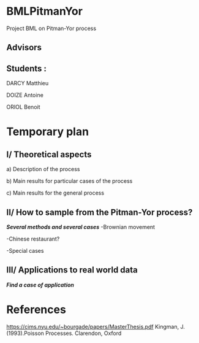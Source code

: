 # BMLPitmanYor
Project BML on Pitman-Yor process

## Advisors



## Students :
DARCY Matthieu

DOIZE Antoine

ORIOL Benoit

# Temporary plan


## I/ Theoretical aspects

a) Description of the process

b) Main results for particular cases of the process

c) Main results for the general process


## II/ How to sample from the Pitman-Yor process?

***Several methods and several cases***
-Brownian movement

-Chinese restaurant?

-Special cases




## III/ Applications to real world data

***Find a case of application***


# References

https://cims.nyu.edu/~bourgade/papers/MasterThesis.pdf
Kingman, J.(1993).Poisson Processes. Clarendon, Oxford
